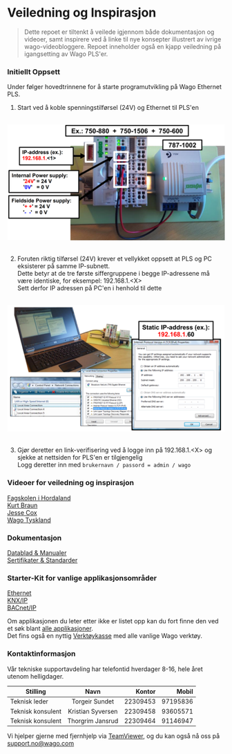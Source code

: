 # Veiledning og Inspirasjon
>Dette repoet er tiltenkt å veilede igjennom både dokumentasjon og videoer, samt inspirere ved å linke til nye konsepter illustrert av ivrige wago-videobloggere. Repoet inneholder også en kjapp veiledning på igangsetting av Wago PLS'er.

### Initiellt Oppsett

Under følger hovedtrinnene for å starte programutvikling på Wago Ethernet PLS.
1. Start ved å koble spenningstilførsel (24V) og Ethernet til PLS'en
<div align="center">
   <br>
  <img src="img\hardware_setup.PNG" width="600"><br><br>
</div>

2. Foruten riktig tilførsel (24V) krever et vellykket oppsett at PLS og PC eksisterer på samme IP-subnett.\
Dette betyr at de tre første siffergruppene i begge IP-adressene må være identiske, for eksempel: 192.168.1.\<X>\
Sett derfor IP adressen på PC'en i henhold til dette

<div align="center">
   <br>
  <img src="img\IP_Setup.PNG" width="600"><br><br>
</div>

3. Gjør deretter en link-verifisering ved å logge inn på 192.168.1.\<X> og sjekke at nettsiden for PLS'en er tilgjengelig\
Logg deretter inn med `brukernavn / passord = admin / wago`



### Videoer for veiledning og inspirasjon

[Fagskolen i Hordaland](https://www.youtube.com/playlist?list=PLRHOiD0CfKwpTfXd76A2cvOdlkmPCcgjC)\
[Kurt Braun](http://www.youtube.com/user/WagoKurt)\
[Jesse Cox](https://www.youtube.com/channel/UCXEwdiyGgzVDJD48f7rWOAw)\
[Wago Tyskland](https://www.youtube.com/user/WagoKontakttechnik)


### Dokumentasjon

[Datablad & Manualer](http://www.wago.com/wagoweb/documentation/index_e.htm)\
[Sertifikater & Standarder](https://www.wago.com/wagoweb/documentation/750/eng_dat/d0750xxxx_xxxxxxxx_12en.pdf)


### Starter-Kit for vanlige applikasjonsområder

[Ethernet](https://www.wago.com/global/d/12983)\
[KNX/IP](https://www.wago.com/global/d/7189)\
[BACnet/IP](https://www.wago.com/global/d/7193)

Om applikasjonen du leter etter ikke er listet opp kan du fort finne den ved et søk blant [alle applikasjoner](https://www.wago.com/global/search?q=*:downloadcontainerdate:resultType:download:docCategory1:DL_3:docCategory1:DL_58&ststate=eyJkb3dubG9hZCI6Ii9zZWFyY2g/cVx1MDAzZColM0FyZWxldmFuY2UlM0FyZXN1bHRUeXBlJTNBZG93bmxvYWQlM0Fkb2NDYXRlZ29yeTElM0FETF8zXHUwMDI2c29ydFx1MDAzZGRvd25sb2FkY29udGFpbmVyZGF0ZSJ9).\
Det fins også en nyttig [Verktøykasse](http://www.wago.no/automasjon/tools/WagoBasicTools.html) med alle vanlige Wago verktøy.

### Kontaktinformasjon


Vår tekniske supportavdeling har telefontid hverdager 8-16, hele året utenom helligdager.

| Stilling          | Navn              | Kontor   | Mobil    |
| ----------------- |:-----------------:| --------:| --------:|
| Teknisk leder     | Torgeir Sundet    | 22309453 | 97195836 |
| Teknisk konsulent | Kristian Syversen | 22309458 | 93605571 |
| Teknisk konsulent | Thorgrim Jansrud  | 22309464 | 91146947 |

Vi hjelper gjerne med fjernhjelp via [TeamViewer](https://download.teamviewer.com/download/TeamViewerQS.exe), og du kan også nå oss på [support.no@wago.com](mailto:support.no@wago.com)
